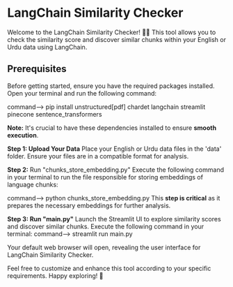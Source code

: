 # LangChain Similarity Checker

Welcome to the LangChain Similarity Checker! 🐱‍👤 This tool allows you to check the similarity score and discover similar chunks within your English or Urdu data using LangChain.

## Prerequisites
Before getting started, ensure you have the required packages installed. Open your terminal and run the following command:

command--> pip install unstructured[pdf] chardet langchain streamlit pinecone sentence_transformers



**Note:** It's crucial to have these dependencies installed to ensure **smooth execution**.


**Step 1: Upload Your Data**
Place your English or Urdu data files in the 'data' folder. Ensure your files are in a compatible format for analysis.

**Step 2:** Run "chunks_store_embedding.py"
Execute the following command in your terminal to run the file responsible for storing embeddings of language chunks:

command--> python chunks_store_embedding.py
This **step is critical** as it prepares the necessary embeddings for further analysis.

**Step 3: Run "main.py"**
Launch the Streamlit UI to explore similarity scores and discover similar chunks. Execute the following command in your terminal:
command--> streamlit run main.py

Your default web browser will open, revealing the user interface for LangChain Similarity Checker.

Feel free to customize and enhance this tool according to your specific requirements. Happy exploring! 🎉
